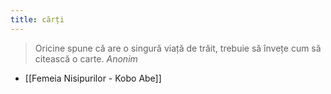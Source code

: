```yaml
---
title: cărți
---
```


> Oricine spune că are o singură viață de trăit, trebuie să învețe cum să citească o carte. *Anonim*

- [[Femeia Nisipurilor - Kobo Abe]]